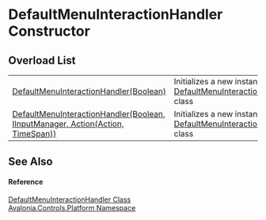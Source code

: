 # DefaultMenuInteractionHandler Constructor


## Overload List
<table>
<tr>
<td><a href="M_Avalonia_Controls_Platform_DefaultMenuInteractionHandler__ctor_1">DefaultMenuInteractionHandler(Boolean)</a></td>
<td>Initializes a new instance of the <a href="T_Avalonia_Controls_Platform_DefaultMenuInteractionHandler">DefaultMenuInteractionHandler</a> class</td>
</tr>
<tr>
<td><a href="M_Avalonia_Controls_Platform_DefaultMenuInteractionHandler__ctor">DefaultMenuInteractionHandler(Boolean, IInputManager, Action(Action, TimeSpan))</a></td>
<td>Initializes a new instance of the <a href="T_Avalonia_Controls_Platform_DefaultMenuInteractionHandler">DefaultMenuInteractionHandler</a> class</td>
</tr>
</table>

## See Also


#### Reference
<a href="T_Avalonia_Controls_Platform_DefaultMenuInteractionHandler">DefaultMenuInteractionHandler Class</a>  
<a href="N_Avalonia_Controls_Platform">Avalonia.Controls.Platform Namespace</a>  
